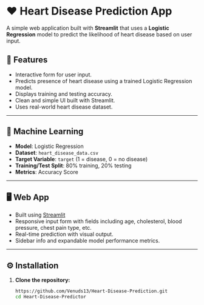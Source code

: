 # ❤️ Heart Disease Prediction App

A simple web application built with **Streamlit** that uses a **Logistic Regression** model to predict the likelihood of heart disease based on user input.

## 🚀 Features

- Interactive form for user input.
- Predicts presence of heart disease using a trained Logistic Regression model.
- Displays training and testing accuracy.
- Clean and simple UI built with Streamlit.
- Uses real-world heart disease dataset.

---

## 🧠 Machine Learning

- **Model**: Logistic Regression
- **Dataset**: `heart_disease_data.csv`
- **Target Variable**: `target` (1 = disease, 0 = no disease)
- **Training/Test Split**: 80% training, 20% testing
- **Metrics**: Accuracy Score

---

## 🖥️ Web App

- Built using [Streamlit](https://streamlit.io)
- Responsive input form with fields including age, cholesterol, blood pressure, chest pain type, etc.
- Real-time prediction with visual output.
- Sidebar info and expandable model performance metrics.

---

## ⚙️ Installation

1. **Clone the repository:**
   ```bash
   https://github.com/Venuds13/Heart-Disease-Prediction.git
   cd Heart-Disease-Predictor
